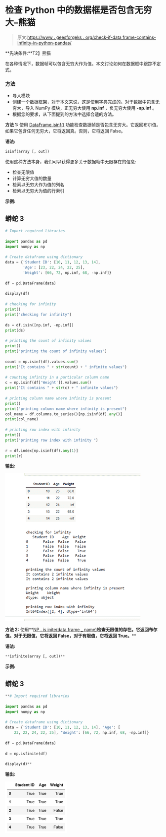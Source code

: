 # 检查 Python 中的数据框是否包含无穷大–熊猫

> 原文:[https://www . geesforgeks . org/check-if-data frame-contains-infinity-in-python-pandas/](https://www.geeksforgeeks.org/check-if-dataframe-contains-infinity-in-python-pandas/)

**先决条件:**T2】熊猫

在各种情况下，数据帧可以包含无穷大作为值。本文讨论如何在数据框中跟踪不定式。

### 方法

*   导入模块
*   创建一个数据框架，对于本文来说，这是使用字典完成的。对于数据中包含无穷大，导入 NumPy 模块，正无穷大使用 **np.inf** ，负无穷大使用 **-np.inf** 。
*   根据您的要求，从下面提到的方法中选择合适的方法。

**方法 1:** 使用 [DataFrame.isinf()](https://www.geeksforgeeks.org/numpy-isinf-python/) 功能检查数据帧是否包含无穷大。它返回布尔值。如果它包含任何无穷大，它将返回真。否则，它将返回 False。

**语法:**

```py
isinf(array [, out])
```

使用这种方法本身，我们可以获得更多关于数据帧中无限存在的信息:

*   检查无限值
*   计算无穷大值的数量
*   检索以无穷大作为值的列名
*   检索以无穷大为值的行索引

**示例:**

## 蟒蛇 3

```py
# Import required libraries

import pandas as pd
import numpy as np

# Create dataframe using dictionary
data = {'Student ID': [10, 11, 12, 13, 14], 
        'Age': [23, 22, 24, 22, 25],
        'Weight': [66, 72, np.inf, 68, -np.inf]}

df = pd.DataFrame(data)

display(df)

# checking for infinity
print()
print("checking for infinity")

ds = df.isin([np.inf, -np.inf])
print(ds)

# printing the count of infinity values
print()
print("printing the count of infinity values")

count = np.isinf(df).values.sum()
print("It contains " + str(count) + " infinite values")

# counting infinity in a particular column name
c = np.isinf(df['Weight']).values.sum()
print("It contains " + str(c) + " infinite values")

# printing column name where infinity is present
print()
print("printing column name where infinity is present")
col_name = df.columns.to_series()[np.isinf(df).any()]
print(col_name)

# printing row index with infinity
print()
print("printing row index with infinity ")

r = df.index[np.isinf(df).any(1)]
print(r)
```

**输出:**

![](img/a68dc39b55b11ee751d29d1210db0f4d.png)

**方法 2:** 使用**[NP . is inite(data frame _ name)](https://www.geeksforgeeks.org/numpy-isfinite-python/)**检查无限值的存在。它返回布尔值。对于无限值，它将返回 False，对于有限值，它将返回 True。****

******语法:******

```py
**isfinite(array [, out])**
```

******示例:******

## ****蟒蛇 3****

```py
**# Import required libraries

import pandas as pd
import numpy as np

# Create dataframe using dictionary
data = {'Student ID': [10, 11, 12, 13, 14], 'Age': [
    23, 22, 24, 22, 25], 'Weight': [66, 72, np.inf, 68, -np.inf]}

df = pd.DataFrame(data)

d = np.isfinite(df)

display(d)**
```

******输出:******

****![](img/71e88f03af1cc477ee280d9080086fe7.png)****